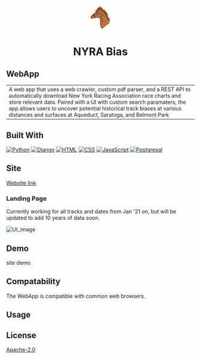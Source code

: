 <div align="center">
  <img src="docs/_media/horse_icon.png" alt="Saratoga Oval">
</div>

<h1 align="center">NYRA Bias</h1>

## WebApp
<table>
<tr>
<td>
  A web app that uses a web crawler, custom pdf parser, and a REST API to automatically download New York Racing Association race charts and store relevant data.  Paired with a UI with custom search paramaters, the app allows users to uncover potential historical track biases at various distances and surfaces at Aqueduct, Saratoga, and Belmont Park
</td>
</tr>
</table>

## Built With

[![Python][Python.io]][Python-url] [![Django][Django.io]][Django-url]
[![HTML][HTML5.io]][HTML5-url] [![CSS][CSS.io]][CSS-url]
[![JavaScript][JavaScript.io]][JavaScript-url]
[![Postgresql][Postgresql.io]][Postgresql-url]


## Site
[Website link](https://nyra-bias.onrender.com/)

### Landing Page
Currently working for all tracks and dates from Jan '21 on, but will be updated to add 10 years of data soon.

<img src="docs/_media/NYRA_UI_image.PNG" alt="UI_image">


## Demo
site demo


<!-- ### Example Equibase Chart
<img src='docs/_media/example_chart.png' alt="Equibase Chart"> -->


## Compatability
The WebApp is compatible with common web browsers.


## Usage


## License
[Apache-2.0](LICENSE)

<!-- MARKDOWN LINKS & IMAGES -->
[Python-url]: https://www.python.org/
[Python.io]: https://img.shields.io/badge/Python-14354C?style=for-the-badge&logo=python&logoColor=white
[Django-url]: https://www.djangoproject.com/
[Django.io]: https://img.shields.io/badge/Django-092E20?style=for-the-badge&logo=django&logoColor=white
[HTML5-url]: https://developer.mozilla.org
[HTML5.io]: https://img.shields.io/badge/HTML5-E34F26?style=for-the-badge&logo=html5&logoColor=white
[CSS-url]: https://developer.mozilla.org
[CSS.io]: https://img.shields.io/badge/CSS3-1572B6?style=for-the-badge&logo=css3&logoColor=white
[JavaScript-url]: https://www.javascript.com/
[JavaScript.io]: https://img.shields.io/badge/JavaScript-323330?style=for-the-badge&logo=javascript&logoColor=F7DF1E
[Postgresql-url]: https://www.postgresql.org/
[Postgresql.io]: https://img.shields.io/badge/PostgreSQL-316192?style=for-the-badge&logo=postgresql&logoColor=white
